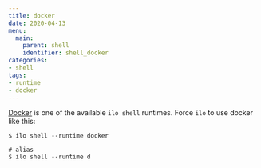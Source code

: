 ```yaml
---
title: docker
date: 2020-04-13
menu:
  main:
    parent: shell
    identifier: shell_docker
categories:
- shell
tags:
- runtime
- docker
---
```


[Docker](https://www.docker.com/) is one of the available `ilo shell` runtimes. Force `ilo` to use docker like this:

```shell script
$ ilo shell --runtime docker

# alias
$ ilo shell --runtime d
```
